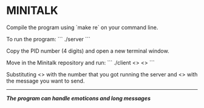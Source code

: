 # MINITALK

Compile the program using \`make re\` on your command line.

To run the program:
\`\`\`
./server
\`\`\`

Copy the PID number (4 digits) and open a new terminal window.

Move in the Minitalk repository and run:
\`\`\`
./client <<PID NUM>> <<SAMPLE MESSAGE>>
\`\`\`

Substituting <<PID NUM>> with the number that you got running the server and <<SAMPLE MESSAGE>> with the message you want to send.

---

**_The program can handle emoticons and long messages_**







